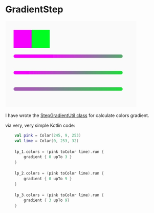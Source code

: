 # GradientStep

![](https://github.com/SergeyBurlaka/GradientStep/blob/master/app/art/1.jpg)


I have wrote the [StepGradientUtil class](https://github.com/SergeyBurlaka/GradientStepUtil-Android-CustomView-Color/blob/master/app/src/main/java/com/b5eg/stepgradient/StepGradientUtil.kt) for calculate colors gradient.

via very, very simple Kotlin code:

```kotlin
    val pink = Colar(245, 9, 253)
    val lime = Colar(0, 253, 32)

    lp_1.colors = (pink toColor lime).run {
        gradient { 0 upTo 3 }
    }

    lp_2.colors = (pink toColor lime).run {
        gradient { 0 upTo 9 }
    }

    lp_3.colors = (pink toColor lime).run {
        gradient { 3 upTo 9}
    }
```
